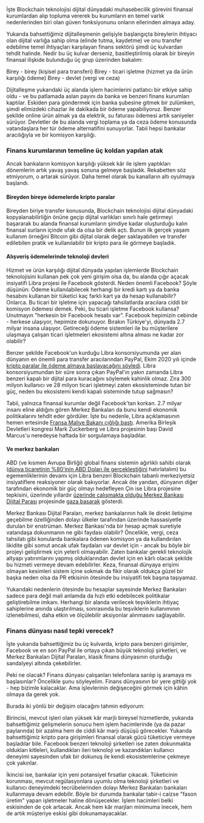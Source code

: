 İşte Blockchain teknolojisi dijital dünyadaki muhasebecilik görevini finansal kurumlardan alıp topluma vererek bu kurumların en temel varlık nedenlerinden biri olan güven fonksiyonunu onların ellerinden almaya aday.  

Yukarıda bahsettiğimiz dijitalleşmenin gelişiyle başlangıçta bireylerin ihtiyacı olan dijital varlığa sahip olma (elinde tutma, kaydetme) ve onu transfer edebilme temel ihtiyaçları karşılayan finans sektörü şimdi üç kulvardan tehdit halinde. Nedir bu üç kulvar derseniz, basitleştirilmiş olarak bir bireyin finansal ilişkide bulunduğu üç grup üzerinden bakalım: 

Birey - birey (kişisel para transferi)
Birey - ticari işletme (hizmet  ya da ürün karşılığı ödeme)
Birey - devlet (vergi ve ceza)

Dijitalleşme yukarıdaki üç alanda işlem hacimlerini patlatıcı bir etkiye sahip oldu - ve bu patlamada aslan payını da banka ve benzeri finans kurumları kaptılar. Eskiden para göndermek için banka şubesine gitmek bir zulümken, şimdi elimizdeki cihazlar ile dakikada bir ödeme yapabiliyoruz. Benzer şekilde online ürün almak ya da elektrik, su faturası ödemesi artık saniyeler sürüyor. Devletler de bu alanda vergi toplama ya da ceza ödeme konusunda vatandaşlara her tür ödeme alternatifini sunuyorlar. Tabii hepsi bankalar aracılığıyla ve bir komisyon karşılığı. 

### Finans kurumlarının temeline üç koldan yapılan atak

Ancak bankaların komisyon karşılığı yüksek kâr ile işlem yaptıkları dönemlerin artık yavaş yavaş sonuna gelmeye başladık. Rekabetten söz etmiyorum, o artarak sürüyor. Daha temel olarak bu kanalların altı oyulmaya başlandı. 

#### Bireyden bireye ödemelerde kripto paralar
Bireyden biriye transfer konusunda, Blockchain teknolojisi dijital dünyadaki kopyalanabilirliğin önüne geçip dijital varlıkları sınırlı hale getirmeyi başararak bu alanda finansal kurumların şimdiye kadar oluşturduğu kalın finansal surların içinde ufak da olsa bir delik açtı. Bunun ilk gerçek yaşam kullanım örneğini Bitcoin gibi dijital olarak değer saklayabilen ve transfer edilebilen pratik ve kullanılabilir bir kripto para ile görmeye başladık.

#### Alışveriş ödemelerinde teknoloji devleri
Hizmet ve ürün karşılığı dijital dünyada yapılan işlemlerde Blockchain teknolojisini kullanan pek çok yeni girişim olsa da, bu alanda çığır açacak insiyatifi Libra projesi ile Facebook gösterdi. Neden önemli Facebook? Şöyle düşünün: Ödeme kullanılabilecek herhangi bir kredi kartı ya da banka hesabını kullanan bir tüketici kaç farklı kart ya da hesap kullanabilir? Onlarca. Bu ticari bir işletme için yapacağı tahsilatlarda aracılara ciddi bir komisyon ödemesi demek. Peki, bu ticari işletme Facebook kullansa? Unutmayın "herkesin bir Facebook hesabı var".  Facebook hepimizin cebinde - herkese ulaşıyor, hepimize dokunuyor. Bırakın Türkiye'yi, dünyada 2.7 milyar insana ulaşıyor. Getireceği ödeme sistemleri ile bu müşterilere ulaşmaya çalışan ticari işletmeleri ekosistemi altına alması ne kadar zor olabilir?

Benzer şekilde Facebook'un kurduğu Libra konsorsiyumunda yer alan dünyanın en önemli para transfer aracılarından PayPal, Ekim 2020 yılı içinde [kripto paralar ile ödeme almaya başlayacağını söyledi](https://www.bbc.com/news/technology-54630283). Libra konsorsiyumundan bir süre sonra çıkan PayPal'ın yakın zamanda Libra benzeri kapalı bir dijital para kuracağını söylemek kahinlik olmaz. Zira 300 milyon kullanıcı ve 28 milyon ticari işletmeyi zaten ekosisteminde tutan bir güç, neden bu ekosistemi kendi kapalı sisteminde tutup sağmasın?

Tabii, yalnızca finansal kurumlar değil Facebook'tan korkan. 2.7 milyar insanı eline aldığını gören Merkez Bankaları da bunu kendi ekonomik politikalarını tehdit eder gördüler. İşte bu nedenle, Libra açıklamasının hemen ertesinde [Fransa Maliye Bakanı çığlığı bastı](https://www.marketwatch.com/story/french-finance-minister-says-libra-should-not-be-allowed-in-eu-2019-10-09#:~:text=BRUSSELS%20(AP)%20%E2%80%94%20The%20European,Bruno%20Le%20Maire%20said%20Wednesday.). Amerika Birleşik Devletleri kongresi Mark Zuckerberg ve Libra projesinin başı David Marcus'u neredeyse haftada bir sorgulamaya başladılar. 

#### Ve merkez bankaları
ABD (ve kısmen Avrupa Birliği) global finans sistemin ağırlıklı sahibi olarak ([dünya ticaretinin %80'inin ABD Doları ile gerçekleştiğini](https://www.swift.com/sites/default/files/documents/swift_bi_currency_evolution_infopaper_57128.pdf) hatırlatalım) bu egemenliklerinin devamı için Libra benzeri Blockchain tabanlı merkeziyetsiz insiyatiflere reaksiyoner olarak bakıyorlar. Ancak öte yandan, dünyanın diğer tarafından ekonomik bir güç olmayı hedefleyen Çin ise Libra projesine tepkisini, üzerinde yıllardır [üzerinde çalışmakta olduğu Merkez Bankası Dijital Parası](https://boxmining.com/dcep/#:~:text=What%20is%20DCEP%3F,Bank%20of%20China%20(PBoC).) projesinde [gaza basarak](https://www.bloomberg.com/news/articles/2020-09-08/how-china-is-closing-in-on-its-own-digital-currency-quicktake) gösterdi. 

Merkez Bankası Dijital Paraları, merkez bankalarının halk ile direkt iletişime geçebilme özelliğinden dolayı ülkeler tarafından üzerinde hassasiyetle durulan bir enstrüman. Merkez Bankası'nda bir hesap açmak suretiyle vatandaşa dokunmanın ne gibi faydası olabilir? Öncelikle, vergi, ceza tahsilatı gibi konularda bankalara ödenen komisyon ya da kullandırılan likidite gibi somut ancak ufak faydaları var devlet için - ancak bu böyle bir projeyi geliştirmek için yeterli olmayabilir. Zaten bankalar gerekli teknolojik altyapı yatırımlarını yapmış olduklarından devlet için en kârlı olacak şekilde bu hizmeti vermeye devam edebilirler. Keza, finansal dünyaya erişimi olmayan kesimleri sistem içine sokmak da fikir olarak oldukça güzel bir başka neden olsa da PR etkisinin ötesinde bu insiyatifi tek başına taşıyamaz. 

Yukarıdaki nedenlerin ötesinde bu hesaplar sayesinde Merkez Bankaları sadece para değil mali anlamda da hızlı etki edebilecek politikalar geliştirebilme imkanı. Herhangi bir alanda verilecek teşviklerin ihtiyaç sahiplerine anında ulaştırılması, sonrasında bu teşviklerin kullanımının izlenebilmesi, daha etkin ve ölçülebilir aksiyonlar alınmasını sağlayabilir.  

### Finans dünyası nasıl tepki verecek?

İşte yukarıda bahsettiğimiz bu üç kulvarda, kripto para benzeri girişimler, Facebook ve en son PayPal ile ortaya çıkan büyük teknoloji şirketleri, ve Merkez Bankaları Dijital Paraları, klasik finans dünyasının oturduğu sandalyeyi altında çekebilirler. 

Peki ne olacak? Finans dünyası çalışanları telefonlara sarılıp iş aramaya mı başlasınlar? Öncelikle şunu söyleyelim. Finans dünyasının bir yere gittiği yok - hep bizimle kalacaklar. Ama işlevlerinin değişeceğini görmek için kâhin olmaya da gerek yok. 

Burada iki yönlü bir değişim olacağını tahmin ediyorum:

Birincisi, mevcut işleri olan yüksek kâr marjlı bireysel hizmetlerde, yukarıda bahsettiğimiz gelişmelerin sonucu hem işlem hacimlerinde (ya da pazar paylarında) bir azalma hem de ciddi kâr marjı düşüşü görecekler.  Yukarıda bahsettiğimiz kripto para girişimleri finansal olarak gücü tüketiciye vermeye başladılar bile. Facebook benzeri teknoloji şirketleri ise zaten dokunmakta oldukları kitleleri, kullandıkları ileri teknoloji ve kazandıkları kullanıcı deneyimi sayesinden ufak bir dokunuş ile kendi ekosistemlerine çekmeye çok yakınlar. 

İkincisi ise, bankalar için yeni potansiyel fırsatlar çıkacak. Tüketicinin korunması, mevcut regülasyonlara uyumlu olma  teknoloji şirketleri ve kullanıcı deneyimdeki tecrübelerinden dolayı Merkez Bankaları bankaları kullanmaya devam edebilir. Böyle bir durumda bankalar tabir-i caizse "fason üretim" yapan işletmeler haline dönüşecekler. İşlem hacimleri belki eskisinden de çok artacak. Ancak hem kâr marjları minimuma inecek, hem de artık müşteriye eskisi gibi dokunamayacaklar. 

